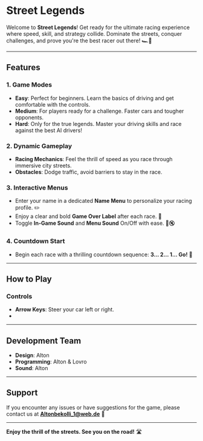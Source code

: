 # Street Legends

Welcome to **Street Legends**! Get ready for the ultimate racing experience where speed, skill, and strategy collide. Dominate the streets, conquer challenges, and prove you're the best racer out there! 🏎️💨

---

## Features

### 1. **Game Modes**
- **Easy**: Perfect for beginners. Learn the basics of driving and get comfortable with the controls.
- **Medium**: For players ready for a challenge. Faster cars and tougher opponents.
- **Hard**: Only for the true legends. Master your driving skills and race against the best AI drivers!

### 2. **Dynamic Gameplay**
- **Racing Mechanics**: Feel the thrill of speed as you race through immersive city streets.
- **Obstacles**: Dodge traffic, avoid barriers to stay in the race.
  
### 3. **Interactive Menus**
- Enter your name in a dedicated **Name Menu** to personalize your racing profile. ✏️
- Enjoy a clear and bold **Game Over Label** after each race. 🛑
- Toggle **In-Game Sound** and **Menu Sound** On/Off with ease. 🎵🔇

### 4. **Countdown Start**
- Begin each race with a thrilling countdown sequence: **3... 2... 1... Go!** 🚦

---

## How to Play

### Controls
- **Arrow Keys**: Steer your car left or right.
- 
---

## Development Team
- **Design**: Alton
- **Programming**: Alton & Lovro
- **Sound**: Alton

---

## Support
If you encounter any issues or have suggestions for the game, please contact us at **Altonbekolli_1@web.de** 📧

---

**Enjoy the thrill of the streets. See you on the road!** 🛣️

